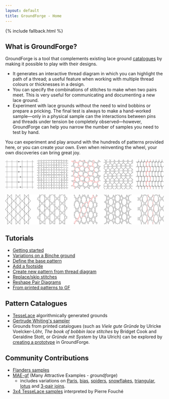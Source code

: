 ```yaml
---
layout: default
title: GroundForge - Home
---
```


{% include fallback.html %}

What is GroundForge?
--------------------

GroundForge is a tool that complements existing lace ground [catalogues](#pattern-catalogues) by making it possible to play with their designs. 
* It generates an interactive thread diagram in which you can highlight the path of a thread; a useful feature when working with multiple thread colours or thicknesses in a design.
* You can specify the combinations of stitches to make when two pairs meet. This is very useful for communicating and documenting a new lace ground.
* Experiment with lace grounds without the need to wind bobbins or prepare a pricking. The final test is always to make a hand-worked sample&mdash;only in a physical sample can the interactions between pins and threads under tension be completely observed&mdash;however, GroundForge can help you narrow the number of samples you need to test by hand.

You can experiment and play around with the hundreds of patterns provided here, or you can create your own. Even when reinventing the wheel, your own discoveries can bring great joy.

![](images/weaving.png)

![](images/paris.png)

Tutorials
---------
* [Getting started](/GroundForge-help/index)
* [Variations on a Binche ground](/GroundForge-help/Binche)
* [Define the base pattern](/GroundForge-help/Advanced#define-the-base-pattern)
* [Add a footside](/GroundForge-help/Advanced#footside-tutorial)
* [Create new pattern from thread diagram](/GroundForge-help/Droste-effect)
* [Replace/skip stitches](/GroundForge-help/Replace)
* [Reshape Pair Diagrams](/GroundForge-help/Reshape-Patterns)
* [From printed patterns to GF](/GroundForge-help/Reversed-engineering-of-patterns)

Pattern Catalogues
-----------------
* [TesseLace](/tesselace-to-gf) algorithmically generated grounds
* [Gertrude Whiting's sampler](/gw-lace-to-gf)
* Grounds from printed catalogues (such as _Viele gute Gründe_ by Ulricke Voelcker-Löhr, _The book of bobbin lace stitches_ by Bridget Cook and Geraldine Stott, or _Gründe mit System_ by Uta Ulrich) can be explored by [creating a prototype](/GroundForge-help/Advanced#prototype-tutorial) in GroundForge.

Community Contributions
-----------------------
* [Flanders samples](/MAE-gf/docs/flanders)
* [MAE-gf](/MAE-gf/) (Many Attractive Examples - *g*round*f*orge)
  * includes variations on [Paris](/MAE-gf/docs/paris), [bias](/MAE-gf/docs/bias), [spiders](/MAE-gf/docs/spiders), [snowflakes](/MAE-gf/docs/snowflakes), [triangular](/MAE-gf/docs/tria), [lotus](/MAE-gf/docs/lotus) and [3-pair joins](/MAE-gf/docs/misca#3-paired-join).
* [3x4 TesseLace samples](/tesselace-to-gf/fouche_3x4) interpreted by Pierre Fouch&#233;